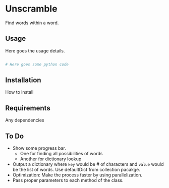 # Unscramble

Find words within a word.

## Usage

Here goes the usage details.

```python

# Here goes some python code

```

## Installation
How to install

## Requirements
Any dependencies

## To Do
- Show some progress bar. 
	- One for finding all possibilities of words
	- Another for dictionary lookup
- Output a dictionary where ``key`` would be # of characters and ``value`` 
  would be the list of words. 
  Use defaultDict from collection pacakge.
- Optimization: Make the process faster by using parallelization.
- Pass proper parameters to each method of the class.
